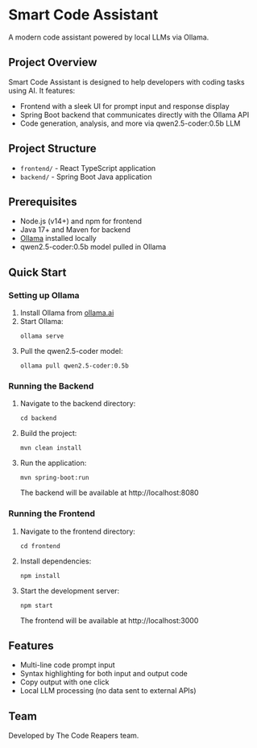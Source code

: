 # Smart Code Assistant

A modern code assistant powered by local LLMs via Ollama.

## Project Overview

Smart Code Assistant is designed to help developers with coding tasks using AI. It features:

- Frontend with a sleek UI for prompt input and response display
- Spring Boot backend that communicates directly with the Ollama API
- Code generation, analysis, and more via qwen2.5-coder:0.5b LLM

## Project Structure

- `frontend/` - React TypeScript application
- `backend/` - Spring Boot Java application

## Prerequisites

- Node.js (v14+) and npm for frontend
- Java 17+ and Maven for backend
- [Ollama](https://ollama.ai/) installed locally
- qwen2.5-coder:0.5b model pulled in Ollama

## Quick Start

### Setting up Ollama

1. Install Ollama from [ollama.ai](https://ollama.ai/)
2. Start Ollama:
   ```
   ollama serve
   ```
3. Pull the qwen2.5-coder model:
   ```
   ollama pull qwen2.5-coder:0.5b
   ```

### Running the Backend

1. Navigate to the backend directory:
   ```
   cd backend
   ```
2. Build the project:
   ```
   mvn clean install
   ```
3. Run the application:
   ```
   mvn spring-boot:run
   ```
   The backend will be available at http://localhost:8080

### Running the Frontend

1. Navigate to the frontend directory:
   ```
   cd frontend
   ```
2. Install dependencies:
   ```
   npm install
   ```
3. Start the development server:
   ```
   npm start
   ```
   The frontend will be available at http://localhost:3000

## Features

- Multi-line code prompt input
- Syntax highlighting for both input and output code
- Copy output with one click
- Local LLM processing (no data sent to external APIs)

## Team

Developed by The Code Reapers team.
